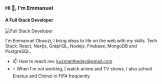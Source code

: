 ### Hi 👋, I'm Emmanuel
#### A Full Stack Developer
![Full Stack Developer](https://www.wallpapertip.com/wmimgs/225-2257906_hello-world-wallpaper.png)


I'm Emmanuel Okwuzi, I bring ideas to life on the web with my skills.
Tech Stack: React, Nextjs, GraphQL, Nodejs, Firebase, MongoDB and PostgreSQL.

- 📫 How to reach me: kuzmanthedev@gmail.com 
- ⚡ When I'm not working, I watch anime and TV shows. I also school Erastus and Chimzi in FIFA frequently
